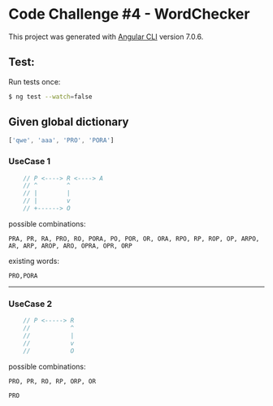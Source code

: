 # Code Challenge #4 - WordChecker

This project was generated with [Angular CLI](https://github.com/angular/angular-cli) version 7.0.6.

## Test:
Run tests once:

```bash
$ ng test --watch=false 
```

## Given global dictionary

```js
['qwe', 'aaa', 'PRO', 'PORA']
```


### UseCase 1

```js
    // P <----> R <----> A
    // ^        ^
    // |        |
    // |        v
    // +------> O
```



 possible combinations:

`PRA, PR, RA, PRO, RO, PORA, PO, POR, OR, ORA, RPO, RP, ROP, OP, ARPO, AR, ARP, AROP, ARO, OPRA, OPR, ORP`

existing words:

`PRO,PORA`

---

### UseCase 2 
 

```js
    // P <-----> R
    //           ^
    //           |
    //           v
    //           O
```

possible combinations:

`PRO, PR, RO, RP, ORP, OR`

`PRO`
